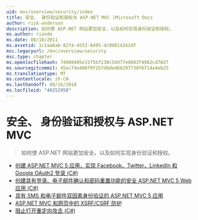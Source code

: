 ```yaml
---
uid: mvc/overview/security/index
title: 安全、 身份验证和授权与 ASP.NET MVC |Microsoft Docs
author: rick-anderson
description: 如何使 ASP.NET 网站更加安全，以及如何实现身份验证和授权。
ms.author: riande
ms.date: 08/10/2011
ms.assetid: 1c1aa6a6-82f4-4553-8495-dc99814162df
msc.legacyurl: /mvc/overview/security
msc.type: chapter
ms.openlocfilehash: 74808405e15f5bf230c5dd77e8603f4982cd78d7
ms.sourcegitcommit: 45ac74e400f9f2b7dbded66297730f6f14a4eb25
ms.translationtype: MT
ms.contentlocale: zh-CN
ms.lasthandoff: 08/16/2018
ms.locfileid: "48252958"
---
```

<a name="security-authentication-and-authorization-with-aspnet-mvc"></a>安全、 身份验证和授权与 ASP.NET MVC
====================
> 如何使 ASP.NET 网站更加安全，以及如何实现身份验证和授权。


- [创建 ASP.NET MVC 5 应用，实现 Facebook、Twitter、LinkedIn 和 Google OAuth2 登录 (C#)](create-an-aspnet-mvc-5-app-with-facebook-and-google-oauth2-and-openid-sign-on.md)
- [创建具有登录、电子邮件确认和密码重置功能的安全 ASP.NET MVC 5 Web 应用 (C#)](create-an-aspnet-mvc-5-web-app-with-email-confirmation-and-password-reset.md)
- [具有 SMS 和电子邮件双因素身份验证的 ASP.NET MVC 5 应用](aspnet-mvc-5-app-with-sms-and-email-two-factor-authentication.md)
- [ASP.NET MVC 和网页中的 XSRF/CSRF 防护](xsrfcsrf-prevention-in-aspnet-mvc-and-web-pages.md)
- [阻止打开重定向攻击 (C#)](preventing-open-redirection-attacks.md)
